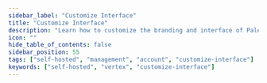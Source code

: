 ```yaml
---
sidebar_label: "Customize Interface"
title: "Customize Interface"
description: "Learn how to customize the branding and interface of Palette VerteX"
icon: ""
hide_table_of_contents: false
sidebar_position: 55
tags: ["self-hosted", "management", "account", "customize-interface"]
keywords: ["self-hosted", "vertex", "customize-interface"]
---
```


<PartialsComponent 
  category="self-hosted"
  name="customize-interface"
  edition="VerteX"
  reference="Palette VerteX"
  version="Palette VerteX"
  andor="Palette VerteX" 
/>
